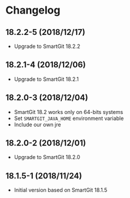 # Changelog

## 18.2.2-5 (2018/12/17)

* Upgrade to SmartGit 18.2.2

## 18.2.1-4 (2018/12/06)

* Upgrade to SmartGit 18.2.1

## 18.2.0-3 (2018/12/04)

* SmartGit 18.2 works only on 64-bits systems
* Set `SMARTGIT_JAVA_HOME` environment variable
* Include our own jre

## 18.2.0-2 (2018/12/01)

* Upgrade to SmartGit 18.2.0

## 18.1.5-1 (2018/11/24)

* Initial version based on SmartGit 18.1.5
